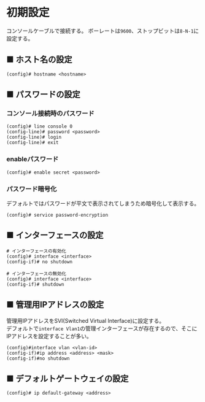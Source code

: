 # 初期設定
コンソールケーブルで接続する。
ボーレートは`9600`、ストップビットは`8-N-1`に設定する。

## ■ ホスト名の設定
```
(config)# hostname <hostname>
```

## ■ パスワードの設定
### コンソール接続時のパスワード
```
(config)# line console 0
(config-line)# password <password>
(config-line)# login
(config-line)# exit
```
### enableパスワード
```
(config)# enable secret <password>
```
### パスワード暗号化
デフォルトではパスワードが平文で表示されてしまうため暗号化して表示する。
```
(config)# service password-encryption
```

## ■ インターフェースの設定
```
# インターフェースの有効化
(config)# interface <interface>
(config-if)# no shutdown

# インターフェースの無効化
(config)# interface <interface>
(config-if)# shutdown
```

## ■ 管理用IPアドレスの設定
管理用IPアドレスをSVI(Switched Virtual Interface)に設定する。  
デフォルトで`interface Vlan1`の管理インターフェースが存在するので、そこにIPアドレスを設定することが多い。
```
(config)#interface vlan <vlan-id>
(config-if)#ip address <address> <mask>
(config-if)#no shutdown
```

## ■ デフォルトゲートウェイの設定
```
(config)# ip default-gateway <address>
```
